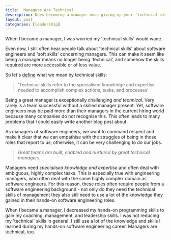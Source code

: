 ```yaml
---
title:  Managers Are Technical
description: Does becoming a manager mean giving up your 'technical skills'?
layout: post
categories: [leadership]
---
```


When I became a manager, I was worried my 'technical skills' would wane.

Even now, I still often hear people talk about 'technical skills' about software engineers and 'soft skills' concerning managers. This can make it seem like being a manager means no longer being 'technical’, and somehow the skills required are more accessible or of less value.

So let's [define](https://www.thebalancecareers.com/technical-skills-list-2063775#:~:text=Technical%20skills%20are%20the%20abilities,%2C%20mechanical%20equipment%2C%20or%20tools.) what we mean by technical skills:

> 'Technical skills refer to the specialised knowledge and expertise needed to accomplish complex actions, tasks, and processes'

Being a great manager is exceptionally challenging *and technical*. Very rarely is a team successful without a skilled manager present. Yet, software engineers may be paid more than their managers in the current hiring world because many companies do not recognise this. This often leads to many problems that I could easily write another blog post about.

As managers of software engineers, we want to command respect and make it clear that we can empathise with the struggles of being in those roles that report to us; otherwise, it can be very challenging to do our jobs.

> *Great teams are built, enabled and nurtured by great technical managers.*

Managers need *specialised knowledge and expertise* and often deal with ambiguous, highly complex tasks. This is especially true with engineering managers, who often deal with the same highly complex domain as software engineers. For this reason, these roles often require people from a software engineering background - not only do they need the technical skills of management they also still need to use a lot of the knowledge they gained in their hands-on software engineering roles.

When I became a manager, I decreased my hands-on programming skills to gain my coaching, management, and leadership skills. I was not reducing my 'technical' skills in general. I still use a lot of the knowledge and skills I learned during my hands-on software engineering career. Managers are technical, too.
